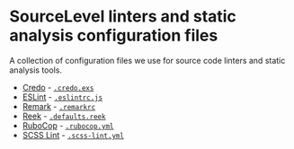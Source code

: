 # SourceLevel linters and static analysis configuration files

A collection of configuration files we use for source code linters and static
analysis tools.

* [Credo](http://github.com/rrrene/credo) - [`.credo.exs`](.credo.exs)
* [ESLint](https://github.com/eslint/eslint) - [`.eslintrc.js`](.eslintrc.js)
* [Remark](https://github.com/remarkjs/remark-lint) - [`.remarkrc`](.remarkrc)
* [Reek](http://github.com/troessner/reek) - [`.defaults.reek`](.defaults.reek)
* [RuboCop](http://github.com/bbatsov/rubocop/pull/2416) - [`.rubocop.yml`](.rubocop.yml)
* [SCSS Lint](https://github.com/brigade/scss-lint) - [`.scss-lint.yml`](.scss-lint.yml)
